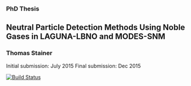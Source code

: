 ### PhD Thesis

## Neutral Particle Detection Methods Using Noble Gases in LAGUNA-LBNO and MODES-SNM
### Thomas Stainer

Initial submission: July 2015
Final submission: Dec 2015

[![Build Status](https://travis-ci.org/thomasms/phdthesis.svg?branch=master)](https://travis-ci.org/thomasms/phdthesis)
